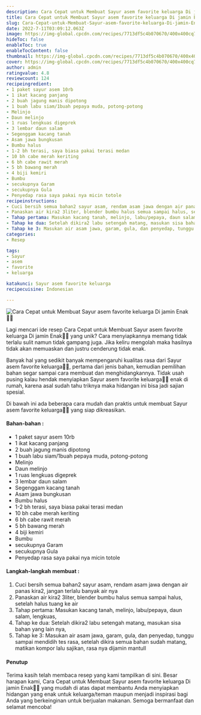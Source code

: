 ```yaml
---
description: Cara Cepat untuk Membuat Sayur asem favorite keluarga Di jamin Enak"
title: Cara Cepat untuk Membuat Sayur asem favorite keluarga Di jamin Enak
slug: Cara-Cepat-untuk-Membuat-Sayur-asem-favorite-keluarga-Di-jamin-Enak
date: 2022-7-11T03:09:12.063Z
image: https://img-global.cpcdn.com/recipes/7713df5c4b070670/400x400cq70/photo.jpg
hideToc: false
enableToc: true
enableTocContent: false
thumbnail: https://img-global.cpcdn.com/recipes/7713df5c4b070670/400x400cq70/photo.jpg
cover: https://img-global.cpcdn.com/recipes/7713df5c4b070670/400x400cq70/photo.jpg
author: admin
ratingvalue: 4.8
reviewcount: 124
recipeingredient:
- 1 paket sayur asem 10rb
- 1 ikat kacang panjang
- 2 buah jagung manis dipotong
- 1 buah labu siam/1buah pepaya muda, potong-potong
- Melinjo
- Daun melinjo
- 1 ruas lengkuas digeprek
- 3 lembar daun salam
- Segenggam kacang tanah
- Asam jawa bungkusan
- Bumbu halus
- 1-2 bh terasi, saya biasa pakai terasi medan
- 10 bh cabe merah keriting
- 6 bh cabe rawit merah
- 5 bh bawang merah
- 4 biji kemiri
- Bumbu
- secukupnya Garam
- secukupnya Gula
- Penyedap rasa saya pakai nya micin totole
recipeinstructions:
- Cuci bersih semua bahan2 sayur asam, rendam asam jawa dengan air panas kira2, jangan terlalu banyak air nya
- Panaskan air kira2 3liter, blender bumbu halus semua sampai halus, setelah halus tuang ke air
- Tahap pertama: Masukan kacang tanah, melinjo, labu/pepaya, daun salam, lengkuas,
- Tahap ke dua: Setelah dikira2 labu setengah matang, masukan sisa bahan yang lain nya,
- Tahap ke 3: Masukan air asam jawa, garam, gula, dan penyedap, tunggu sampai mendidih tes rasa, setelah dikira semua bahan sudah matang, matikan kompor lalu sajikan, rasa nya dijamin mantull
categories:
- Resep

tags:
- Sayur
- asem
- favorite
- keluarga

katakunci: Sayur asem favorite keluarga
recipecuisine: Indonesian

---
```


![Cara Cepat untuk Membuat Sayur asem favorite keluarga Di jamin Enak👩‍🍳](https://img-global.cpcdn.com/recipes/7713df5c4b070670/400x400cq70/photo.jpg)

Lagi mencari ide resep Cara Cepat untuk Membuat Sayur asem favorite keluarga Di jamin Enak👩‍🍳 yang unik? Cara menyiapkannya memang tidak terlalu sulit namun tidak gampang juga. Jika keliru mengolah maka hasilnya tidak akan memuaskan dan justru cenderung tidak enak.

Banyak hal yang sedikit banyak mempengaruhi kualitas rasa dari Sayur asem favorite keluarga👩‍🍳, pertama dari jenis bahan, kemudian pemilihan bahan segar sampai cara membuat dan menghidangkannya. Tidak usah pusing kalau hendak menyiapkan Sayur asem favorite keluarga👩‍🍳 enak di rumah, karena asal sudah tahu triknya maka hidangan ini bisa jadi sajian spesial.

Di bawah ini ada beberapa cara mudah dan praktis untuk membuat Sayur asem favorite keluarga👩‍🍳 yang siap dikreasikan.

<!--inarticleads1-->

#### Bahan-bahan :

- 1 paket sayur asem 10rb
- 1 ikat kacang panjang
- 2 buah jagung manis dipotong
- 1 buah labu siam/1buah pepaya muda, potong-potong
- Melinjo
- Daun melinjo
- 1 ruas lengkuas digeprek
- 3 lembar daun salam
- Segenggam kacang tanah
- Asam jawa bungkusan
- Bumbu halus
- 1-2 bh terasi, saya biasa pakai terasi medan
- 10 bh cabe merah keriting
- 6 bh cabe rawit merah
- 5 bh bawang merah
- 4 biji kemiri
- Bumbu
- secukupnya Garam
- secukupnya Gula
- Penyedap rasa saya pakai nya micin totole

<!--inarticleads2-->

#### Langkah-langkah membuat :

1. Cuci bersih semua bahan2 sayur asam, rendam asam jawa dengan air panas kira2, jangan terlalu banyak air nya
1. Panaskan air kira2 3liter, blender bumbu halus semua sampai halus, setelah halus tuang ke air
1. Tahap pertama: Masukan kacang tanah, melinjo, labu/pepaya, daun salam, lengkuas,
1. Tahap ke dua: Setelah dikira2 labu setengah matang, masukan sisa bahan yang lain nya,
1. Tahap ke 3: Masukan air asam jawa, garam, gula, dan penyedap, tunggu sampai mendidih tes rasa, setelah dikira semua bahan sudah matang, matikan kompor lalu sajikan, rasa nya dijamin mantull

#### Penutup

Terima kasih telah membaca resep yang kami tampilkan di sini. Besar harapan kami, Cara Cepat untuk Membuat Sayur asem favorite keluarga Di jamin Enak👩‍🍳 yang mudah di atas dapat membantu Anda menyiapkan hidangan yang enak untuk keluarga/teman maupun menjadi inspirasi bagi Anda yang berkeinginan untuk berjualan makanan. Semoga bermanfaat dan selamat mencoba!